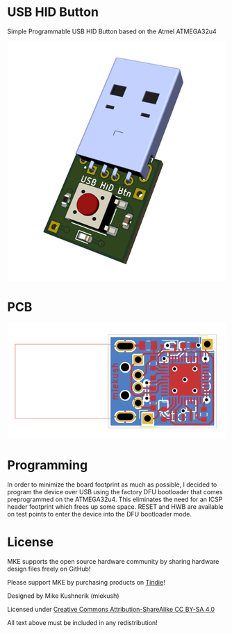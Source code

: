 # USB HID Button
Simple Programmable USB HID Button based on the Atmel ATMEGA32u4

![Board Image](https://github.com/miekush/usb-hid-button/blob/main/pcb_ortho.PNG)

# PCB

![Board Image](https://github.com/miekush/usb-hid-button/blob/main/gerber.PNG)

# Programming

In order to minimize the board footprint as much as possible, I decided to program the device over USB using the factory DFU bootloader that comes preprogrammed on the ATMEGA32u4. This eliminates the need for an ICSP header footprint which frees up some space. RESET and HWB are available on test points to enter the device into the DFU bootloader mode.

# License

MKE supports the open source hardware community by sharing hardware design files freely on GitHub!

Please support MKE by purchasing products on [Tindie](https://www.tindie.com/stores/mkengineering/)!

Designed by Mike Kushnerik (miekush)

Licensed under [Creative Commons Attribution-ShareAlike CC BY-SA 4.0](http://creativecommons.org/licenses/by-sa/4.0/)

All text above must be included in any redistribution!
